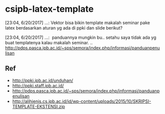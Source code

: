 # csipb-latex-template

[23:04, 6/20/2017] ...:
Vektor bisa bikin template makalah seminar pake latex berdasarkan aturan yg ada di ppki dan slide berikut?

[23:04, 6/20/2017] ...: 
panduannya mungkin bu.. setahu saya tidak ada yg buat templatenya kalau makalah seminar. ..
http://pdps.pasca.ipb.ac.id/~sps/semora/index.php/informasi/panduanpenulisan

## Ref
* http://ppki.ipb.ac.id/unduhan/
* http://ppki.staff.ipb.ac.id/
* http://pdps.pasca.ipb.ac.id/~sps/semora/index.php/informasi/panduanpenulisan
* http://alihjenis.cs.ipb.ac.id/id/wp-content/uploads/2015/10/SKRIPSI-TEMPLATE-EKSTENSI.zip
